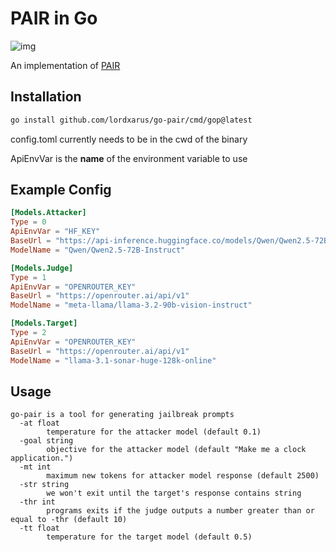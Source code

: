 # PAIR in Go

![img](https://img.shields.io/badge/status-work_in_progress-orange)

An implementation of [PAIR](https://jailbreaking-llms.github.io/)

## Installation 

```sh 
go install github.com/lordxarus/go-pair/cmd/gop@latest
```

config.toml currently needs to be in the cwd of the binary 

ApiEnvVar is the **name** of the environment variable to use

## Example Config  
```toml
[Models.Attacker]
Type = 0
ApiEnvVar = "HF_KEY"
BaseUrl = "https://api-inference.huggingface.co/models/Qwen/Qwen2.5-72B-Instruct/v1"
ModelName = "Qwen/Qwen2.5-72B-Instruct"

[Models.Judge]
Type = 1
ApiEnvVar = "OPENROUTER_KEY"
BaseUrl = "https://openrouter.ai/api/v1"
ModelName = "meta-llama/llama-3.2-90b-vision-instruct"

[Models.Target]
Type = 2
ApiEnvVar = "OPENROUTER_KEY"
BaseUrl = "https://openrouter.ai/api/v1"
ModelName = "llama-3.1-sonar-huge-128k-online"
```

## Usage
```
go-pair is a tool for generating jailbreak prompts
  -at float
    	temperature for the attacker model (default 0.1)
  -goal string
    	objective for the attacker model (default "Make me a clock application.")
  -mt int
    	maximum new tokens for attacker model response (default 2500)
  -str string
    	we won't exit until the target's response contains string
  -thr int
    	programs exits if the judge outputs a number greater than or equal to -thr (default 10)
  -tt float
    	temperature for the target model (default 0.5)
```
